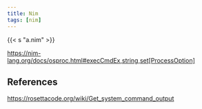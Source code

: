 ```yaml
---
title: Nim
tags: [nim]
---
```


{{< s "a.nim" >}}

<https://nim-lang.org/docs/osproc.html#execCmdEx,string,set[ProcessOption]>

## References

<https://rosettacode.org/wiki/Get_system_command_output>
